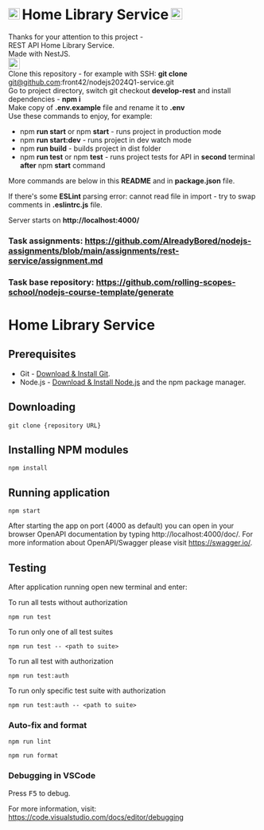 # <img src="https://upload.wikimedia.org/wikipedia/commons/thumb/d/d9/Node.js_logo.svg/1920px-Node.js_logo.svg.png" alt="Node.js" height="23"/>&#8239;Home Library Service&#8239;<img src="https://nestjs.com/logo-small.ede75a6b.svg" alt="NestJS" height="23"/>
Thanks for your attention to this project -  
REST API Home Library Service.  
Made with NestJS.  
<img src="https://rolling-scopes-school.github.io/front42-JSFE2021Q1/presentation/z/front42.jpg" alt="logo" height="23"/>  
Clone this repository - for example with SSH: **git clone** git@github.com:front42/nodejs2024Q1-service.git  
Go to project directory, switch git checkout **develop-rest** and install dependencies - **npm i**  
Make copy of **.env.example** file and rename it to **.env**  
Use these commands to enjoy, for example:
- npm **run start** or npm **start** - runs project in production mode
- npm **run start:dev** - runs project in dev watch mode
- npm **run build** - builds project in dist folder
- npm **run test** or npm **test** - runs project tests for API in **second** terminal **after** npm **start** command

More commands are below in this **README** and in **package.json** file.

If there's some **ESLint** parsing error: cannot read file in import - try to swap comments in **.eslintrc.js** file.

Server starts on **http://localhost:4000/**

### Task assignments: https://github.com/AlreadyBored/nodejs-assignments/blob/main/assignments/rest-service/assignment.md
### Task base repository: https://github.com/rolling-scopes-school/nodejs-course-template/generate

# Home Library Service

## Prerequisites

- Git - [Download & Install Git](https://git-scm.com/downloads).
- Node.js - [Download & Install Node.js](https://nodejs.org/en/download/) and the npm package manager.

## Downloading

```
git clone {repository URL}
```

## Installing NPM modules

```
npm install
```

## Running application

```
npm start
```

After starting the app on port (4000 as default) you can open
in your browser OpenAPI documentation by typing http://localhost:4000/doc/.
For more information about OpenAPI/Swagger please visit https://swagger.io/.

## Testing

After application running open new terminal and enter:

To run all tests without authorization

```
npm run test
```

To run only one of all test suites

```
npm run test -- <path to suite>
```

To run all test with authorization

```
npm run test:auth
```

To run only specific test suite with authorization

```
npm run test:auth -- <path to suite>
```

### Auto-fix and format

```
npm run lint
```

```
npm run format
```

### Debugging in VSCode

Press <kbd>F5</kbd> to debug.

For more information, visit: https://code.visualstudio.com/docs/editor/debugging
